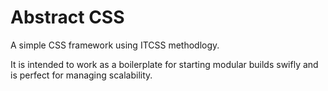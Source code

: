 # Abstract CSS
A simple CSS framework using ITCSS methodlogy.

It is intended to work as a boilerplate for starting modular builds swifly and is perfect for managing scalability.
